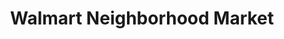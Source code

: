 ---
title: "Walmart Neighborhood Market"
url: /orlando/walmart-neighborhood-market-colonial-west-drive/
shop: Supermarkt
---